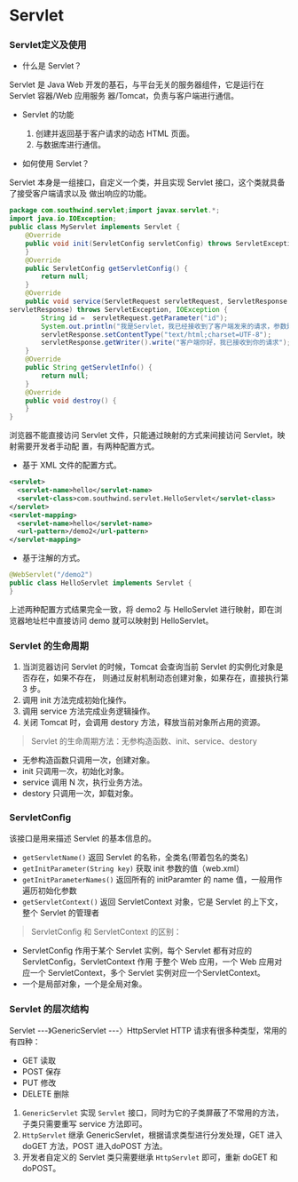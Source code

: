 # Servlet

### Servlet定义及使用

* 什么是 Servlet？

Servlet 是 Java Web 开发的基⽯，与平台⽆关的服务器组件，它是运⾏在 Servlet 容器/Web 应⽤服务
器/Tomcat，负责与客户端进⾏通信。

* Servlet 的功能
    1.  创建并返回基于客户请求的动态 HTML ⻚⾯。
    2.  与数据库进⾏通信。

* 如何使⽤ Servlet？

Servlet 本身是⼀组接⼝，⾃定义⼀个类，并且实现 Servlet 接⼝，这个类就具备了接受客户端请求以及
做出响应的功能。

```java
package com.southwind.servlet;import javax.servlet.*;
import java.io.IOException;
public class MyServlet implements Servlet {
    @Override
    public void init(ServletConfig servletConfig) throws ServletException {
    }
    @Override
    public ServletConfig getServletConfig() {
        return null;
    }
    @Override
    public void service(ServletRequest servletRequest, ServletResponse 
servletResponse) throws ServletException, IOException {
        String id =  servletRequest.getParameter("id");
        System.out.println("我是Servlet，我已经接收到了客户端发来的请求，参数是"+id);
        servletResponse.setContentType("text/html;charset=UTF-8");
        servletResponse.getWriter().write("客户端你好，我已接收到你的请求");
    }
    @Override
    public String getServletInfo() {
        return null;
    }
    @Override
    public void destroy() {
    }
}
```

浏览器不能直接访问 Servlet ⽂件，只能通过映射的⽅式来间接访问 Servlet，映射需要开发者⼿动配
置，有两种配置⽅式。

* 基于 XML ⽂件的配置⽅式。

```xml
<servlet>
  <servlet-name>hello</servlet-name>
  <servlet-class>com.southwind.servlet.HelloServlet</servlet-class>
</servlet>
<servlet-mapping>
  <servlet-name>hello</servlet-name>
  <url-pattern>/demo2</url-pattern>
</servlet-mapping>
```

* 基于注解的⽅式。

```java
@WebServlet("/demo2")
public class HelloServlet implements Servlet {  
}
```

上述两种配置⽅式结果完全⼀致，将 demo2 与 HelloServlet 进⾏映射，即在浏览器地址栏中直接访问
demo 就可以映射到 HelloServlet。

### Servlet 的⽣命周期

1. 当浏览器访问 Servlet 的时候，Tomcat 会查询当前 Servlet 的实例化对象是否存在，如果不存在，
    则通过反射机制动态创建对象，如果存在，直接执⾏第 3 步。
2. 调⽤ init ⽅法完成初始化操作。
3. 调⽤ service ⽅法完成业务逻辑操作。
4. 关闭 Tomcat 时，会调⽤ destory ⽅法，释放当前对象所占⽤的资源。

> Servlet 的⽣命周期⽅法：⽆参构造函数、init、service、destory

* ⽆参构造函数只调⽤⼀次，创建对象。
* init 只调⽤⼀次，初始化对象。
* service 调⽤ N 次，执⾏业务⽅法。
* destory 只调⽤⼀次，卸载对象。

### ServletConﬁg

该接⼝是⽤来描述 Servlet 的基本信息的。

* `getServletName()` 返回 Servlet 的名称，全类名(带着包名的类名)
* `getInitParameter(String key)` 获取 init 参数的值（web.xml）
* `getInitParameterNames()` 返回所有的 initParamter 的 name 值，⼀般⽤作遍历初始化参数
* `getServletContext()` 返回 ServletContext 对象，它是 Servlet 的上下⽂，整个 Servlet 的管理者

>  ServletConﬁg 和 ServletContext 的区别：

* ServletConﬁg 作⽤于某个 Servlet 实例，每个 Servlet 都有对应的 ServletConﬁg，ServletContext 作⽤
    于整个 Web 应⽤，⼀个 Web 应⽤对应⼀个 ServletContext，多个 Servlet 实例对应⼀个ServletContext。
* ⼀个是局部对象，⼀个是全局对象。

### Servlet 的层次结构  

Servlet ---》GenericServlet ---〉HttpServlet
HTTP 请求有很多种类型，常⽤的有四种：

* GET 读取
* POST 保存
* PUT 修改
* DELETE 删除

1. `GenericServlet` 实现 `Servlet` 接⼝，同时为它的⼦类屏蔽了不常⽤的⽅法，⼦类只需要重写 service ⽅法即可。
2. `HttpServlet` 继承 GenericServlet，根据请求类型进⾏分发处理，GET 进⼊ doGET ⽅法，POST 进⼊doPOST ⽅法。
3. 开发者⾃定义的 Servlet 类只需要继承 `HttpServlet` 即可，重新 doGET 和 doPOST。